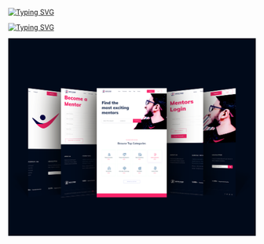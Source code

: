 [![Typing SVG](https://readme-typing-svg.herokuapp.com?size=40&color=F7005D&lines=Mentor+Finder)](https://git.io/typing-svg)

[![Typing SVG](https://readme-typing-svg.herokuapp.com?color=F7F7F7&lines=Find+the+most+exciting+mentors+%F0%9F%8E%97%EF%B8%8F)](https://git.io/typing-svg)

<p align="left">
  <img alt="" style="{max-height: 0px}" src="./Prototype/Prototype (Mentor Finder).png">
</p>
